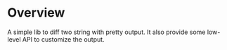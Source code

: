 # Overview

A simple lib to diff two string with pretty output. It also provide some low-level API to customize the output.
